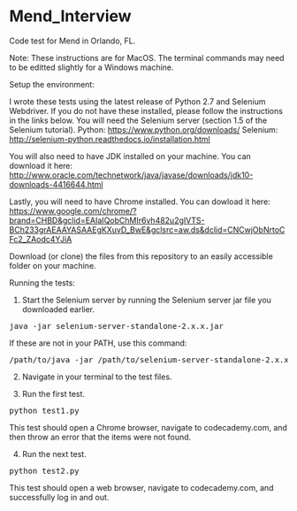 # Mend_Interview
Code test for Mend in Orlando, FL.

Note: These instructions are for MacOS. The terminal commands may need to be editted slightly for a Windows machine.

Setup the environment:

I wrote these tests using the latest release of Python 2.7 and Selenium Webdriver. If you do not have these installed, please follow the instructions in the links below. You will need the Selenium server (section 1.5 of the Selenium tutorial).
Python: https://www.python.org/downloads/
Selenium: http://selenium-python.readthedocs.io/installation.html

You will also need to have JDK installed on your machine. You can download it here:
http://www.oracle.com/technetwork/java/javase/downloads/jdk10-downloads-4416644.html

Lastly, you will need to have Chrome installed. You can dowload it here:
https://www.google.com/chrome/?brand=CHBD&gclid=EAIaIQobChMIr6vh482u2gIVTS-BCh233grAEAAYASAAEgKXuvD_BwE&gclsrc=aw.ds&dclid=CNCwjObNrtoCFc2_ZAodc4YJiA

Download (or clone) the files from this repository to an easily accessible folder on your machine.

Running the tests:

1. Start the Selenium server by running the Selenium server jar file you downloaded earlier.

<pre>java -jar selenium-server-standalone-2.x.x.jar</pre>

If these are not in your PATH, use this command:
<pre>/path/to/java -jar /path/to/selenium-server-standalone-2.x.x.jar</pre>

2. Navigate in your terminal to the test files.

3. Run the first test.

<pre>python test1.py</pre>

This test should open a Chrome browser, navigate to codecademy.com, and then throw an error that the items were not found.

4. Run the next test.

<pre>python test2.py</pre>

This test should open a web browser, navigate to codecademy.com, and successfully log in and out.
